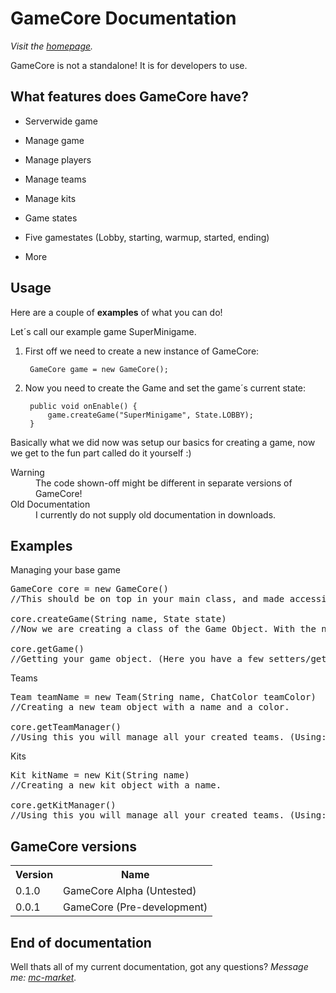 GameCore Documentation
================================

*Visit the [homepage](http://socketsdev.github.io/).*

GameCore is not a standalone! It is for developers to use.

What features does GameCore have?
-------------------------

* Serverwide game

* Manage game

* Manage players

* Manage teams

* Manage kits

* Game states

* Five gamestates (Lobby, starting, warmup, started, ending)

* More

Usage
------------------------

Here are a couple of **examples** of what you can do! 

Let´s call our example game SuperMinigame.

1. First off we need to create a new instance of GameCore:

        GameCore game = new GameCore();

2. Now you need to create the Game and set the game´s current state:

        public void onEnable() {
            game.createGame("SuperMinigame", State.LOBBY);
        }

Basically what we did now was setup our basics for creating a game, now we get to the fun part called do it yourself :)

<dl>
  <dt>Warning</dt>
  <dd>The code shown-off might be different in separate versions of GameCore!</dd>
  <dt>Old Documentation</dt>
  <dd>I currently do not supply old documentation in downloads.</dd>
</dl>

Examples
------------

Managing your base game
<pre>
GameCore core = new GameCore()
//This should be on top in your main class, and made accessible everywhere needed.

core.createGame(String name, State state)
//Now we are creating a class of the Game Object. With the name of your game and setting the starting GameState, which usally should be State.LOBBY, but you can go with any of the five game states.

core.getGame()
//Getting your game object. (Here you have a few setters/getters, such as: getPlayers, getName, getState, setState.
</pre>

Teams
<pre>
Team teamName = new Team(String name, ChatColor teamColor)
//Creating a new team object with a name and a color.

core.getTeamManager()
//Using this you will manage all your created teams. (Using: getTeam, addPlayer, removePlayer, removeTeam)
</pre>

Kits
<pre>
Kit kitName = new Kit(String name)
//Creating a new kit object with a name.

core.getKitManager()
//Using this you will manage all your created teams. (Using: getKit, addPlayer, removePlayer, removeKit)
</pre>

GameCore versions
-------------

<table>
  <tr>
    <th>Version</th><th>Name</th>
  </tr>
  <tr>
    <td>0.1.0</td><td>GameCore Alpha (Untested)</td>
  </tr>
  <tr>
    <td>0.0.1</td><td>GameCore (Pre-development)</td>
  </tr>
</table>

End of documentation
--------------------

Well thats all of my current documentation, got any questions?
*Message me: [mc-market](http://www.mc-market.org/conversations/add?to=Bill).*
